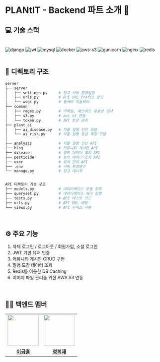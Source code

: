 <h1> PLANtIT - Backend 파트 소개 🚀 </h1>

<h2> 💻 기술 스택 </h2>

<br>
<img alt="django" src="https://img.shields.io/badge/-Django-092E20?&style=flat-square&logo=django&logoColor=white"/>
<img alt="jwt" src="https://img.shields.io/badge/JWT-000000?style=flat-square&logo=jsonwebtokens&logoColor=white"/>
<img alt="mysql" src="https://img.shields.io/badge/MySQL-4479A1?style=flat-square&logo=mysql&logoColor=white"/>
<img alt="docker" src="https://img.shields.io/badge/Docker-2496ED?style=flat-square&logo=docker&logoColor=white"/>
<img alt="aws-s3" src="https://img.shields.io/badge/AWS_S3-569A31?&style=flat-square&logo=amazons3&logoColor=white"/>
<img alt="gunicorn" src="https://img.shields.io/badge/Gunicorn-499848?style=flat-square&logo=gunicorn&logoColor=white"/>
<img alt="nginx" src="https://img.shields.io/badge/Nginx-009639?style=flat-square&logo=nginx&logoColor=white"/>
<img alt="redis" src="https://img.shields.io/badge/Redis-DC382D?style=flat-square&logo=redis&logoColor=white"/>

</br>
</br>


<h2> 🌲 디렉토리 구조 </h2>

```bash
server
├── server
│   ├── settings.py     # 장고 서버 환경설정
│   ├── urls.py         # API URL Prefix 정의
│   └── wsgi.py         # 웹서버 미들웨어
├── common
│   ├── regex.py        # 이메일, 패스워드 유효성 검사
│   ├── s3.py           # aws s3 연동
│   └── token.py        # JWT 토큰 관리
├── plant_ai
│   ├── ai_disease.py   # 작물 질병 진단 모델
│   └── ai_risk.py      # 작물 질병 등급 측정 모델
│
├── analysis            # 작물 질병 진단 API
├── blog                # 커뮤니티 게시판 API
├── disease             # 질병 데이터 조회 API
├── pesticide           # 농약 데이터 조회 API
├── user                # 유저 관리 API
├── .env                # 서버 환경변수
└── manage.py           # 장고 매니저


API 디렉토리 기본 구조
├── models.py           # 데이터베이스 모델 정의
├── queryset.py         # 데이터베이스 쿼리 실행
├── tests.py            # API 테스트 코드
├── urls.py             # API URL 매핑
└── views.py            # API 서비스 구현
```

<br/>

<h2> ⚙️ 주요 기능 </h2>

1. 자체 로그인 / 로그아웃 / 회원가입, 소셜 로그인
2. JWT 기반 유저 인증
3. 커뮤니티 게시판 CRUD 구현
4. 질병 도감 데이터 조회
5. Redis를 이용한 DB Caching
6. 이미지 파일 관리를 위한 AWS S3 연동

<br>

<h2> 👨‍💻 백엔드 멤버 </h2>
<table>
    <tr align="center">
        <td style="min-width: 100px;">
              <img src="https://github.com/ryan3780.png" width="100">
        </td>
        <td style="min-width: 100px;">
              <img src="https://github.com/Hee-Jae.png"  width="100">
        </td>
    </tr>
    <tr align="center">
        <td  style="font-weight:bold">
            <a href="https://github.com/ryan3780">이금홍</a>
        </td>
        <td style="font-weight:bold">
            <a href="https://github.com/Hee-Jae">정희재</a>
        </td>
    </tr>
</table>

